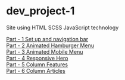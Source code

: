 # dev_project-1
Site using HTML SCSS JavaScript technology

[Part - 1 Set up and navigation bar](/README/Part_1/README.md)<br>
[Part - 2 Animated Hamburger Menu](/README/Part_2/README.md)<br>
[Part - 3 Animated Mobile Menu](/README/Part_3/README.md)<br>
[Part - 4 Responsive Hero](/README/Part_4/README.md)<br>
[Part - 5 Column Features](/README/Part_5/README.md)<br>
[Part - 6 Column Articles](/README/Part_6/README.md)<br>
